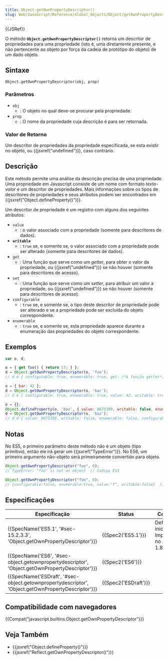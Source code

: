 ```yaml
---
title: Object.getOwnPropertyDescriptor()
slug: Web/JavaScript/Reference/Global_Objects/Object/getOwnPropertyDescriptor
---
```

{{JSRef}}

O método **`Object.getOwnPropertyDescriptor()`** retorna um descritor de propriedades para uma propriedade (isto é, uma diretamente presente, e não pertencente ao objeto por força da cadeia de protótipo do objeto) de um dado objeto.

## Sintaxe

```
Object.getOwnPropertyDescriptor(obj, prop)
```

### Parâmetros

- `obj`
  - : O objeto no qual deve-se procurar pela propriedade.
- `prop`
  - : O nome da propriedade cuja descrição é para ser retornada.

### Valor de Retorno

Um descritor de propriedades da propriedade especificada, se esta existir no objeto, ou {{jsxref("undefined")}}, caso contrário.

## Descrição

Este método permite uma análise da descrição precisa de uma propriedade. Uma propriedade em Javascript consiste de um nome com formato _texto-valor_ e um descritor de propriedades. Mais informações sobre os tipos de descritores de propriedades e seus atributos podem ser encontrados em {{jsxref("Object.defineProperty()")}}.

Um descritor de propriedade é um registro com alguns dos seguintes atributos:

- `value`
  - : o valor associado com a propriedade (somente para descritores de dados).
- **`writable`**
  - : `true` se, e somente se, o valor associado com a propriedade pode ser alterado (somente para descritores de dados).
- `get`
  - : Uma função que serve como um _getter_, para obter o valor da propriedade, ou {{jsxref("undefined")}} se não houver (somente para descritores de acesso).
- `set`
  - : Uma função que serve como um s*etter*, para atribuir um valor à propriedade, ou {{jsxref("undefined")}} se não houver (somente para descritores de acesso).
- `configurable`
  - : `true` se, e somente se, o tipo deste descritor de propriedade pode ser alterado e se a propriedade pode ser excluída do objeto correspondente.
- `enumerable`
  - : `true` se, e somente se, esta propriedade aparece durante a enumeração das propriedades do objeto correspondente.

## Exemplos

```js
var o, d;

o = { get foo() { return 17; } };
d = Object.getOwnPropertyDescriptor(o, 'foo');
// d é { configurable: true, enumerable: true, get: /*A função getter*/, set: undefined }

o = { bar: 42 };
d = Object.getOwnPropertyDescriptor(o, 'bar');
// d é { configurable: true, enumerable: true, value: 42, writable: true }

o = {};
Object.defineProperty(o, 'baz', { value: 8675309, writable: false, enumerable: false });
d = Object.getOwnPropertyDescriptor(o, 'baz');
// d é { value: 8675309, writable: false, enumerable: false, configurable: false }
```

## Notas

No ES5, o primeiro parâmetro deste método não é um objeto (tipo primitivo), então ele irá gerar um {{jsxref("TypeError")}}. No ES6, um primeiro argumento não-objeto será primeiramente convertido para objeto.

```js
Object.getOwnPropertyDescriptor("foo", 0);
// TypeError: "foo" is not an object  // Código ES5

Object.getOwnPropertyDescriptor("foo", 0);
// {configurable:false, enumerable:true, value:"f", writable:false}  // Código ES6
```

## Especificações

| Especificação                                                                                                                        | Status                       | Comentário                                           |
| ------------------------------------------------------------------------------------------------------------------------------------ | ---------------------------- | ---------------------------------------------------- |
| {{SpecName('ES5.1', '#sec-15.2.3.3', 'Object.getOwnPropertyDescriptor')}}                                     | {{Spec2('ES5.1')}}     | Definição inicial. Implementado no JavaScript 1.8.5. |
| {{SpecName('ES6', '#sec-object.getownpropertydescriptor', 'Object.getOwnPropertyDescriptor')}}         | {{Spec2('ES6')}}         |                                                      |
| {{SpecName('ESDraft', '#sec-object.getownpropertydescriptor', 'Object.getOwnPropertyDescriptor')}} | {{Spec2('ESDraft')}} |                                                      |

## Compatibilidade com navegadores

{{Compat("javascript.builtins.Object.getOwnPropertyDescriptor")}}

## Veja Também

- {{jsxref("Object.defineProperty()")}}
- {{jsxref("Reflect.getOwnPropertyDescriptor()")}}
